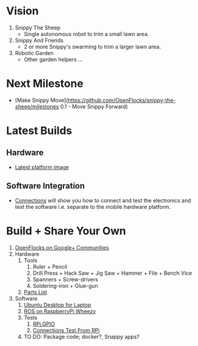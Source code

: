 # Vision
1. Snippy The Sheep
	* Single autonomous robot to trim a small lawn area.
1. Snippy And Friends
	* 2 or more Snippy's swarming to trim a larger lawn area.
1. Robotic Garden
	* Other garden helpers ...

# Next Milestone
* [Make Snippy Move](https://github.com/OpenFlocks/snippy-the-sheep/milestones 0.1 - Move Snippy Forward)

# Latest Builds
## Hardware
* [Latest platform image](https://github.com/OpenFlocks/munchie-lamb/blob/master/develop/hardware/platform.jpg)

## Software Integration
* [Connections](https://github.com/OpenFlocks/snippy_the_sheep/blob/master/snippy_the_sheep.wiki/Connections.md) will show you how to connect and test the electronics and test the software i.e. separate to the mobile hardware platform.

# Build + Share Your Own
1. [OpenFlocks on Google+ Communities](https://plus.google.com/u/0/communities/118002614481412920719)
1. Hardware
	1. Tools
		1. Ruler + Pencil
		1. Drill Press + Hack Saw + Jig Saw + Hammer + File + Bench Vice
		1. Spanners + Screw-drivers
		1. Soldering-iron + Glue-gun
	1. [Parts List](https://github.com/OpenFlocks/snippy_the_sheep/blob/master/snippy_the_sheep.wiki/Parts-List.md)
1. Software
	1. [Ubuntu Desktop for Laptop](http://releases.ubuntu.com/14.04/)
	1. [ROS on RaspberryPi Wheezy](http://wiki.ros.org/ROSberryPi/Installing%20ROS%20Indigo%20on%20Raspberry%20Pi)
	1. Tests
		1. [RPi.GPIO](https://github.com/OpenFlocks/snippy_the_sheep/wiki/RPi.GPIO---RPi-Board-Setup-Test)
		1. [Connections Test From RPi](https://github.com/OpenFlocks/snippy_the_sheep/blob/master/snippy_the_sheep.wiki/Connections.md)
	1. TO DO: Package code; docker?, Snappy apps?